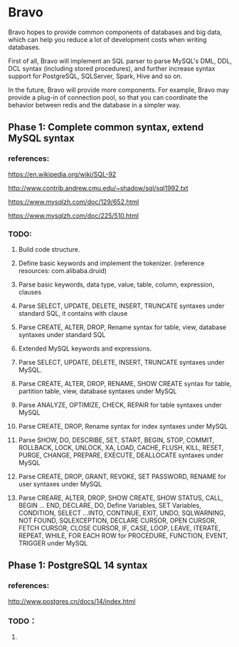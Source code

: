 # Bravo
Bravo hopes to provide common components of databases and big data, which can help you reduce a lot of development costs when writing databases.

First of all, Bravo will implement an SQL parser to parse MySQL's DML, DDL, DCL syntax (including stored procedures), and further increase syntax support for PostgreSQL, SQLServer, Spark, Hive and so on.

In the future, Bravo will provide more components. For example, Bravo may provide a plug-in of connection pool, so that you can coordinate the behavior between redis and the database in a simpler way.


## Phase 1: Complete common syntax, extend MySQL syntax
### references: 
https://en.wikipedia.org/wiki/SQL-92

http://www.contrib.andrew.cmu.edu/~shadow/sql/sql1992.txt

https://www.mysqlzh.com/doc/129/652.html

https://www.mysqlzh.com/doc/225/510.html

### TODO:
1. Build code structure.
2. Define basic keywords and implement the tokenizer. (reference resources: com.alibaba.druid)
3. Parse basic keywords, data type, value, table, column, expression, clauses
4. Parse SELECT, UPDATE, DELETE, INSERT, TRUNCATE syntaxes under standard SQL, it contains with clause
5. Parse CREATE, ALTER, DROP, Rename syntax for table, view, database syntaxes under standard SQL

6. Extended MySQL keywords and expressions.
7. Parse SELECT, UPDATE, DELETE, INSERT, TRUNCATE syntaxes under MySQL.
8. Parse CREATE, ALTER, DROP, RENAME, SHOW CREATE syntax for table, partition table, view, database syntaxes under MySQL
9. Parse ANALYZE, OPTIMIZE, CHECK, REPAIR for table syntaxes under MySQL
10. Parse CREATE, DROP, Rename syntax for index syntaxes under MySQL
11.  Parse SHOW, DO, DESCRIBE, SET, START, BEGIN, STOP, COMMIT, ROLLBACK, LOCK, UNLOCK, XA, LOAD, CACHE, FLUSH, KILL, RESET, PURGE, CHANGE, PREPARE, EXECUTE, DEALLOCATE syntaxes under MySQL
12.  Parse CREATE, DROP, GRANT, REVOKE, SET PASSWORD, RENAME for user syntaxes under MySQL
13.  Parse CREARE, ALTER, DROP, SHOW CREATE, SHOW STATUS, CALL, BEGIN ... END, DECLARE, DO, Define Variables, SET Variables, CONDITION, SELECT ...INTO, CONTINUE, EXIT, UNDO, SQLWARNING, NOT FOUND, SQLEXCEPTION, DECLARE CURSOR, OPEN CURSOR, FETCH CURSOR, CLOSE CURSOR, IF, CASE, LOOP, LEAVE, ITERATE, REPEAT, WHILE, FOR EACH ROW for PROCEDURE, FUNCTION, EVENT, TRIGGER under MySQL


## Phase 1: PostgreSQL 14 syntax
### references: 
http://www.postgres.cn/docs/14/index.html

### TODO：
1. 
